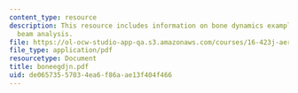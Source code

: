 ```yaml
---
content_type: resource
description: This resource includes information on bone dynamics examples - fall and
  beam analysis.
file: https://ol-ocw-studio-app-qa.s3.amazonaws.com/courses/16-423j-aerospace-biomedical-and-life-support-engineering-spring-2006/de06573557034ea6f86aae13f404f466_boneegdjn.pdf
file_type: application/pdf
resourcetype: Document
title: boneegdjn.pdf
uid: de065735-5703-4ea6-f86a-ae13f404f466
---
```

